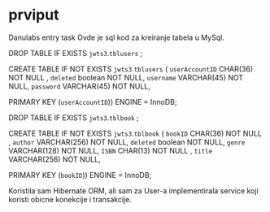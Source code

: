 # prviput
Danulabs entry task
Ovde je sql kod za kreiranje tabela u MySql.

DROP TABLE IF EXISTS `jwts3`.`tblusers` ;

CREATE TABLE IF NOT EXISTS `jwts3`.`tblusers` (
  `userAccountID` CHAR(36) NOT NULL ,
  `deleted` boolean NOT NULL,
  `username` VARCHAR(45) NOT NULL,
  `password` VARCHAR(45) NOT NULL,
  
  PRIMARY KEY (`userAccountID`))
ENGINE = InnoDB;
 
DROP TABLE IF EXISTS `jwts3`.`tblbook` ;

CREATE TABLE IF NOT EXISTS `jwts3`.`tblbook` (
  `bookID` CHAR(36) NOT NULL ,
  `author` VARCHAR(256) NOT NULL,
  `deleted` boolean NOT NULL,
  `genre` VARCHAR(128) NOT NULL,
  `ISBN` CHAR(13) NOT NULL ,
  `title` VARCHAR(256) NOT NULL,
  
  PRIMARY KEY (`bookID`))
ENGINE = InnoDB; 
 
 Koristila sam Hibernate ORM, ali sam za User-a implementirala service koji koristi obicne konekcije i transakcije.
 
